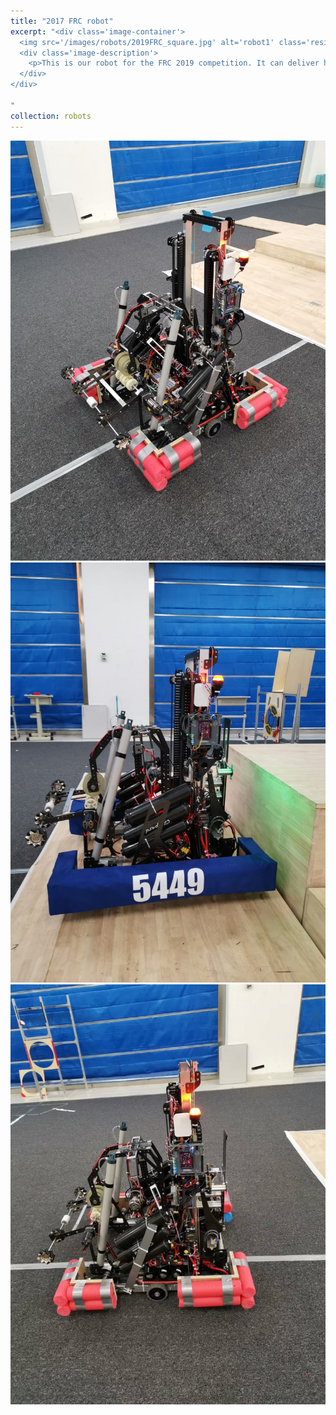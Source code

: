 ```yaml
---
title: "2017 FRC robot"
excerpt: "<div class='image-container'>
  <img src='/images/robots/2019FRC_square.jpg' alt='robot1' class='resizable-image'>
  <div class='image-description'>
    <p>This is our robot for the FRC 2019 competition. It can deliver hatch panels and fuels(big inflated balls) over the competition field. It re-uses the elevator to push its back wheels up the climbing zone and use the giant cylinders to climb. In particular, we achieved autonomous pose drive using a double PID loop. </p>
  </div>
</div>

"
collection: robots
---
```

<img src='/images/robots/2019FRC.jpg'>
<img src='/images/robots/2019FRC2.jpg'>
<img src='/images/robots/2019FRC3.jpg'>